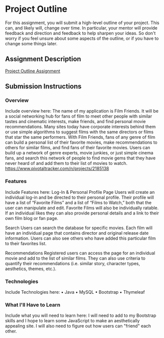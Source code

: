 # Project Outline
For this assignment, you will submit a high-level outline of your project. This can, and likely will, change over time. In particular, your mentor will provide feedback and direction and feedback to help sharpen your ideas. So don't worry if you feel unsure about some aspects of the outline, or if you have to change some things later.

## Assignment Description
[Project Outline Assignment](https://education.launchcode.org/liftoff/assignments/project-outline/)

## Submission Instructions

### Overview
Include overview here:
	The name of my application is Film Friends.  It will be a social networking hub for fans of film to meet other people with similar tastes and cinematic interests, make friends, and find personal movie recommendations.  Many sites today have corporate interests behind them or use simple algorithms to suggest films with the same directors or films that star the same performers.
	With Film Friends, fans of any genre of film can build a personal list of their favorite movies, make recommendations to others for similar films, and find fans of their favorite movies.  Users can build up a network of genre experts, movie junkies, or just simple cinema fans, and search this network of people to find movie gems that they have never heard of and add them to their list of movies to watch.
    https://www.pivotaltracker.com/n/projects/2185138

### Features
Include Features here:
Log-In & Personal Profile Page
	Users will create an individual log-in and be directed to their personal profile.  Their profile will have a list of “Favorite Films” and a list of “Films to Watch,” both that the user can manipulate and edit.  Favorite Films will also be individually ratable. If an individual likes they can also provide personal details and a link to their own film blog or fan page.

Search
	Users can search the database for specific movies. Each film will have an individual page that contains director and original release date information. Users can also see others who have added this particular film to their favorites list.

Recommendations
Registered users can access the page for an individual movie and add to the list of similar films.  They can also use criteria to quantify their recommendations (i.e. similar story, character types, aesthetics, themes, etc.).

### Technologies
Include Technologies here:
•	Java
•	MySQL
•	Bootstrap
•	Thymeleaf


### What I'll Have to Learn
Include what you will need to learn here:
I will need to add to my Bootstrap skills and I hope to learn some JavaScript to make an aesthetically appealing site.
I will also need to figure out how users can "friend" each other.